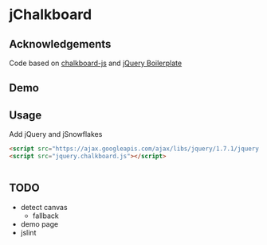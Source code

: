# jChalkboard

## Acknowledgements

Code based on [chalkboard-js](https://bitbucket.org/jlm/chalkboard-js) and [jQuery Boilerplate](//github.com/zenorocha/jquery-boilerplate/)

## Demo

## Usage

Add jQuery and jSnowflakes

```html
<script src="https://ajax.googleapis.com/ajax/libs/jquery/1.7.1/jquery.min.js"></script>
<script src="jquery.chalkboard.js"></script>
```

```javascript
```

## TODO

  - detect canvas 
  	- fallback
  - demo page
  - jslint